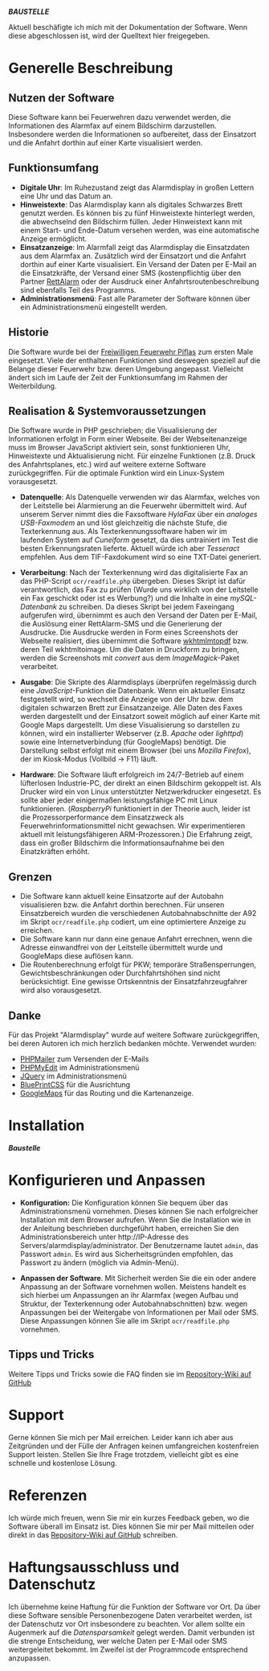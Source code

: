 ***BAUSTELLE***

Aktuell beschäfigte ich mich mit der Dokumentation der Software.
Wenn diese abgeschlossen ist, wird der Quelltext hier freigegeben.

# Generelle Beschreibung

## Nutzen der Software
Diese Software kann bei Feuerwehren dazu verwendet werden, die Informationen des Alarmfax auf einem Bildschirm darzustellen. Insbesondere werden die Informationen so aufbereitet, dass der Einsatzort und die Anfahrt dorthin auf einer Karte visualisiert werden. 

## Funktionsumfang

- **Digitale Uhr**: Im Ruhezustand zeigt das Alarmdisplay in großen Lettern eine Uhr und das Datum an. 
- **Hinweistexte**: Das Alarmdisplay kann als digitales Schwarzes Brett genutzt werden. Es können bis zu fünf Hinweistexte hinterlegt werden, die abwechselnd den Bildschirm füllen. Jeder Hinweistext kann mit einem Start- und Ende-Datum versehen werden, was eine automatische Anzeige ermöglicht.
- **Einsatzanzeige**: Im Alarmfall zeigt das Alarmdisplay die Einsatzdaten aus dem Alarmfax an. Zusätzlich wird der Einsatzort und die Anfahrt dorthin auf einer Karte visualisiert. Ein Versand der Daten per E-Mail an die Einsatzkräfte, der Versand einer SMS (kostenpflichtig über den Partner [RettAlarm](http://www.rettalarm.de) oder der Ausdruck einer Anfahrtsroutenbeschreibung sind ebenfalls Teil des Programms.
- **Administrationsmenü**: Fast alle Parameter der Software können über ein Administrationsmenü eingestellt werden.

## Historie
Die Software wurde bei der [Freiwilligen Feuerwehr Piflas](http://www.feuerwehr-piflas.de) zum ersten Male eingesetzt. Viele der enthaltenen Funktionen sind deswegen speziell auf die Belange dieser Feuerwehr bzw. deren Umgebung angepasst. Vielleicht ändert sich im Laufe der Zeit der Funktionsumfang im Rahmen der Weiterbildung.

## Realisation & Systemvoraussetzungen
Die Software wurde in PHP geschrieben; die Visualisierung der Informationen erfolgt in Form einer Webseite. Bei der Webseitenanzeige muss im Browser JavaScript aktiviert sein, sonst funktionieren Uhr, Hinweistexte und Aktualisierung nicht.
Für einzelne Funktionen (z.B. Druck des Anfahrtsplanes, etc.) wird auf weitere externe Software zurückgegriffen. Für die optimale Funktion wird ein Linux-System vorausgesetzt.

- **Datenquelle**: Als Datenquelle verwenden wir das Alarmfax, welches von der Leitstelle bei Alarmierung an die Feuerwehr übermittelt wird. Auf unserem Server nimmt dies die Faxsoftware *HylaFax* über ein *analoges USB-Faxmodem* an und löst gleichzeitig die nächste Stufe, die Texterkennung aus. Als Texterkennungssoftware haben wir im laufenden System auf *Cuneiform* gesetzt, da dies untrainiert im Test die besten Erkennungsraten lieferte. Aktuell würde ich aber *Tesseract* empfehlen. Aus dem TIF-Faxdokument wird so eine TXT-Datei generiert.

- **Verarbeitung**: Nach der Texterkennung wird das digitalisierte Fax an das PHP-Script `ocr/readfile.php` übergeben. Dieses Skript ist dafür verantwortlich, das Fax zu prüfen (Wurde uns wirklich von der Leitstelle ein Fax geschickt oder ist es Werbung?) und die Inhalte in eine *mySQL-Datenbank* zu schreiben. Da dieses Skript bei jedem Faxeingang aufgerufen wird, übernimmt es auch den Versand der Daten per E-Mail, die Auslösung einer RettAlarm-SMS und die Generierung der Ausdrucke. Die Ausdrucke werden in Form eines Screenshots der Webseite realisiert, dies übernimmt die Software [wkhtmlmtopdf](http://code.google.com/p/wkhtmltopdf/) bzw. deren Teil wkhtmltoimage. Um die Daten in Druckform zu bringen, werden die Screenshots mit *convert* aus dem *ImageMagick*-Paket verarbeitet.

- **Ausgabe**: Die Skripte des Alarmdisplays überprüfen regelmässig durch eine *JavaScript*-Funktion die Datenbank. Wenn ein aktueller Einsatz festgestellt wird, so wechselt die Anzeige von der Uhr bzw. dem digitalen schwarzen Brett zur Einsatzanzeige. Alle Daten des Faxes werden dargestellt und der Einsatzort soweit möglich auf einer Karte mit Google Maps dargestellt. Um diese Visualisierung so darstellen zu können, wird ein installierter Webserver (z.B. *Apache* oder *lighttpd*) sowie eine Internetverbindung (für GoogleMaps) benötigt. Die Darstellung selbst erfolgt mit einem Browser (bei uns *Mozilla Firefox*), der im Kiosk-Modus (Vollbild -> F11) läuft.

- **Hardware**: Die Software läuft erfolgreich im 24/7-Betrieb auf einem lüfterlosen Industrie-PC, der direkt an einen Bildschirm gekoppelt ist. Als Drucker wird ein von Linux unterstützter Netzwerkdrucker eingesetzt. Es sollte aber jeder einigermaßen leistungsfähige PC mit Linux funktionieren. (*RaspberryPi* funktioniert in der Theorie auch, leider ist die Prozessorperformance dem Einsatzzweck als Feuerwehrinformationsmittel nicht gewachsen. Wir experimentieren aktuell mit leistungsfähigeren ARM-Prozessoren.) Die Erfahrung zeigt, dass ein großer Bildschirm die Informationsaufnahme bei den Einatzkräften erhöht.

## Grenzen
- Die Software kann aktuell keine Einsatzorte auf der Autobahn visualisieren bzw. die Anfahrt dorthin berechnen. Für unseren Einsatzbereich wurden die verschiedenen Autobahnabschnitte der A92 im Skript `ocr/readfile.php` codiert, um eine optimiertere Anzeige zu erreichen.
- Die Software kann nur dann eine genaue Anfahrt errechnen, wenn die Adresse einwandfrei von der Leitstelle übermittelt wurde und GoogleMaps diese auflösen kann.
- Die Routenberechnung erfolgt für PKW; temporäre Straßensperrungen, Gewichtsbeschränkungen oder Durchfahrtshöhen sind nicht berücksichtigt. Eine gewisse Ortskenntnis der Einsatzfahrzeugfahrer wird also vorausgesetzt.

## Danke
Für das Projekt "Alarmdisplay" wurde auf weitere Software zurückgegriffen, bei deren Autoren ich mich herzlich bedanken möchte.
Verwendet wurden:
- [PHPMailer](https://github.com/PHPMailer/PHPMailer) zum Versenden der E-Mails
- [PHPMyEdit](http://www.phpmyedit.org/) im Administrationsmenü
- [JQuery](http://www.jquery.com) im Administrationsmenü
- [BluePrintCSS](http://www.blueprintcss.org) für die Ausrichtung 
- [GoogleMaps](http://maps.google.de) für das Routing und die Kartenanzeige.


# Installation

***Baustelle*** 




# Konfigurieren und Anpassen
- **Konfiguration:** Die Konfiguration können Sie bequem über das Administrationsmenü vornehmen. Dieses können Sie nach erfolgreicher Installation mit dem Browser aufrufen. Wenn Sie die Installation wie in der Anleitung beschrieben durchgeführt haben, erreichen Sie den Administrationsbereich unter http://IP-Adresse des Servers/alarmdisplay/administrator. Der Benutzername lautet `admin`, das Passwort `admin`. Es wird aus Sicherheitsgründen empfohlen, das Passwort zu ändern (möglich via Admin-Menü).

- **Anpassen der Software**. Mit Sicherheit werden Sie die ein oder andere Anpassung an der Software vornehmen wollen. Meistens handelt es sich hierbei um Anpassungen an ihr Alarmfax (wegen Aufbau und Struktur, der Texterkennung oder Autobahnabschnitten) bzw. wegen Anpassungen bei der Weitergabe von Informationen per Mail oder SMS. Diese Anpassungen können Sie alle im Skript `ocr/readfile.php` vornehmen.


## Tipps und Tricks
Weitere Tipps und Tricks sowie die FAQ finden sie im [Repository-Wiki auf GitHub](https://github.com/windele/alarmdisplay-ffw/wiki)

# Support
Gerne können Sie mich per Mail erreichen. Leider kann ich aber aus Zeitgründen und der Fülle der Anfragen keinen umfangreichen kostenfreien Support leisten. Stellen Sie Ihre Frage trotzdem, vielleicht gibt es eine schnelle und kostenlose Lösung.

# Referenzen
Ich würde mich freuen, wenn Sie mir ein kurzes Feedback geben, wo die Software überall im Einsatz ist. Dies können Sie mir per Mail mitteilen oder direkt in das [Repository-Wiki auf GitHub](https://github.com/windele/alarmdisplay-ffw/wiki/Einsatzorte-der-Software-und-Referenzen) schreiben.

# Haftungsausschluss und Datenschutz
Ich übernehme keine Haftung für die Funktion der Software vor Ort.
Da über diese Software sensible Personenbezogene Daten verarbeitet werden, ist der Datenschutz vor Ort insbesondere zu beachten. Vor allem sollte ein Augenmerk auf die *Datensparsamkeit* gelegt werden. Damit verbunden ist die strenge Entscheidung, wer welche Daten per E-Mail oder SMS weitergeleitet bekommt. Im Zweifel ist der Programmcode entsprechend anzupassen.
